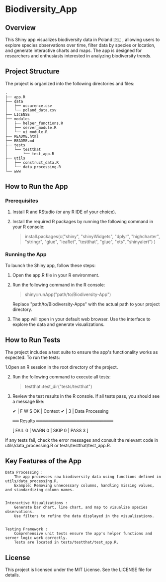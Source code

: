 # Biodiversity_App


## Overview 

This Shiny app visualizes biodiversity data in Poland 🇵🇱 , allowing users to explore species observations over time, filter data by species or location, 
and generate interactive charts and maps. 
The app is designed for researchers and enthusiasts interested in analyzing biodiversity trends. 

## Project Structure 

The project is organized into the following directories and files: 

    .
    ├── app.R
    ├── data
    │   ├── occurence.csv
    │   └── poland_data.csv
    ├── LICENSE
    ├── modules
    │   ├── helper_functions.R
    │   ├── server_module.R
    │   └── ui_module.R
    ├── README.html
    ├── README.md
    ├── tests
    │   └── testthat
    │       └── test_app.R
    ├── utils
    │   ├── construct_data.R
    │   └── data_processing.R
    └── www

 
## How to Run the App 

### Prerequisites 

1. Install R and RStudio (or any R IDE of your choice).
2. Install the required R packages by running the following command in your R console:

    
    > install.packages(c("shiny", 
                        "shinyWidgets", 
                        "dplyr",
                        "highcharter",
                        "stringr",
                        "glue", 
                        "leaflet", 
                        "testthat",
                        "glue",
                        "xts",
                        "shinyalert")
                        )
     

### Running the App 

To launch the Shiny app, follow these steps: 

1. Open the app.R file in your R environment. 

2. Run the following command in the R console: 

     

     
    
    > shiny::runApp("path/to/Biodiversity-App")
     
     

    Replace "path/to/Biodiversity-Apps" with the actual path to your project directory. 

3. The app will open in your default web browser. Use the interface to explore the data and generate visualizations. 
     

## How to Run Tests 

The project includes a test suite to ensure the app's functionality works as expected. To run the tests: 

1.Open an R session in the root directory of the project. 

2. Run the following command to execute all tests: 
  
    
    > testthat::test_dir("tests/testthat")
 
 

3. Review the test results in the R console. If all tests pass, you should see a message like: 
 

     ✔ | F W  S  OK | Context
     ✔ |          3 | Data Processing                                                                                                                                         

     ══ Results ═════════════════════════
   
     [ FAIL 0 | WARN 0 | SKIP 0 | PASS 3 ]
     
     
     

If any tests fail, check the error messages and consult the relevant code in utils/data_processing.R or tests/testthat/test_app.R. 

## Key Features of the App 

    Data Processing : 
        The app processes raw biodiversity data using functions defined in utils/data_processing.R.
        Example: Removing unnecessary columns, handling missing values, and standardizing column names.
         

    Interactive Visualizations : 
        Generate bar chart, line chart, and map to visualize species observations.
        Use filters to refine the data displayed in the visualizations.
         

    Testing Framework : 
        Comprehensive unit tests ensure the app's helper functions and server logic work correctly.
        Tests are located in tests/testthat/test_app.R.
         


## License 

This project is licensed under the MIT License. See the LICENSE file for details. 
